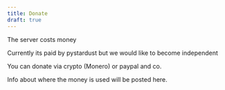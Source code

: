 ```yaml
---
title: Donate
draft: true
---
```


The server costs money

Currently its paid by pystardust but we would like to become independent

You can donate via crypto (Monero) or paypal and co.

Info about where the money is used will be posted here.
